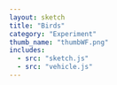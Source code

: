 ```yaml
---
layout: sketch
title: "Birds"
category: "Experiment"
thumb_name: "thumbWF.png"
includes:
  - src: "sketch.js"
  - src: "vehicle.js"
---
```


<!--

  You can change the title, category and thumb as you like
  (just make sure the folder contain a jpg for the thumb with the correct name)
  Do not change the first line "layout: sketch"

  If you need to customize this html page:
    1) delete the line "layout: sketch"
    2) copy the content of "/_layouts/sketch.html" below.
    Make sure to leave one line of space between the markup above and the html code

-->
